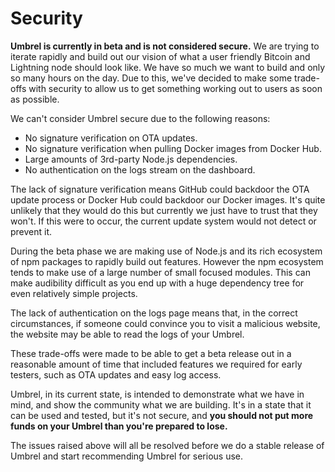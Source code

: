 # Security

**Umbrel is currently in beta and is not considered secure.** We are trying to iterate rapidly and build out our vision of what a user friendly Bitcoin and Lightning node should look like. We have so much we want to build and only so many hours on the day. Due to this, we've decided to make some trade-offs with security to allow us to get something working out to users as soon as possible.

We can't consider Umbrel secure due to the following reasons:
- No signature verification on OTA updates.
- No signature verification when pulling Docker images from Docker Hub.
- Large amounts of 3rd-party Node.js dependencies.
- No authentication on the logs stream on the dashboard.

The lack of signature verification means GitHub could backdoor the OTA update process or Docker Hub could backdoor our Docker images. It's quite unlikely that they would do this but currently we just have to trust that they won't. If this were to occur, the current update system would not detect or prevent it.

 During the beta phase we are making use of Node.js and its rich ecosystem of npm packages to rapidly build out features. However the npm ecosystem tends to make use of a large number of small focused modules. This can make audibility difficult as you end up with a huge dependency tree for even relatively simple projects.

 The lack of authentication on the logs page means that, in the correct circumstances, if someone could convince you to visit a malicious website, the website may be able to read the logs of your Umbrel.

 These trade-offs were made to be able to get a beta release out in a reasonable amount of time that included features we required for early testers, such as OTA updates and easy log access.

Umbrel, in its current state, is intended to demonstrate what we have in mind, and show the community what we are building. It's in a state that it can be used and tested, but it's not secure, and **you should not put more funds on your Umbrel than you're prepared to lose.**

The issues raised above will all be resolved before we do a stable release of Umbrel and start recommending Umbrel for serious use.
